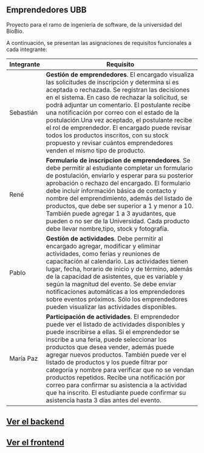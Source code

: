 ## Emprendedores UBB
Proyecto para el ramo de ingeniería de software, de la universidad del BíoBío.


A continuación, se presentan las asignaciones de requisitos funcionales a cada integrante:

| Integrante    | Requisito     |
| ------------- | ------------- |
| Sebastián  | **Gestión de emprendedores**.    El encargado visualiza las solicitudes de inscripción y determina si es aceptada o rechazada. Se registran las decisiones en el sistema. En caso de rechazar la solicitud, se podrá adjuntar un comentario. El postulante recibe una notificación por correo con el estado de la postulación.Una vez aceptado, el postulante recibe el rol de emprendedor. El encargado puede revisar todos los productos inscritos, con su stock propuesto y revisar cuántos emprendedores venden el mismo tipo de producto.| 
| René       | **Formulario de inscripcion de emprendedores**.   Se debe permitir al estudiante completar un formulario de postulación, enviarlo y esperar para su posterior aprobación o rechazo del encargado. El formulario debe incluir información básica de contacto y nombre del emprendimiento, además del listado de productos, que debe ser superior a 1 y menor a 10. También puede agregar 1 a 3 ayudantes, que pueden o no ser de la Universidad. Cada producto debe llevar nombre,tipo, stock y fotografía.|
| Pablo      | **Gestión de actividades**.    Debe permitir al encargado agregar, modificar y eliminar actividades, como ferias y reuniones de capacitación al calendario. Las actividades tienen lugar, fecha, horario de inicio y de término, además de la capacidad de asistentes, que es variable y según la magnitud del evento. Se debe enviar notificaciones automáticas a los emprendedores sobre eventos próximos. Sólo los emprendedores pueden visualizar las actividades disponibles.|
| María Paz  | **Participación de actividades**.   El emprendedor puede ver el listado de actividades disponibles y puede inscribirse a ellas. Si el emprendedor se inscribe a una feria, puede seleccionar los productos que desea vender, además puede agregar nuevos productos. También puede ver el listado de productos y los puede filtrar por categoría y nombre para verificar que no se vendan productos repetidos.  Recibe una notificación por correo para confirmar su asistencia a la actividad que ha inscrito. El estudiante puede confirmar su asistencia hasta 3 días antes del evento. |



## [Ver el backend](./backend/Backend.md)
## [Ver el frontend](./frontend/Frontend.md)
